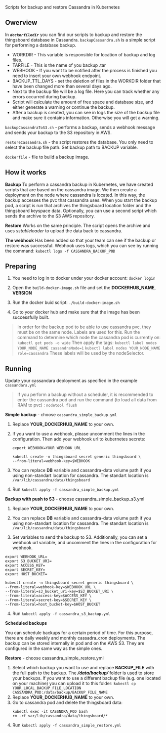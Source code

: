 Scripts for backup and restore Cassandra in Kubernetes
## Owerview  

In ***`dockerfiledir`*** you can find our scripts to backup and restore the thingsboard database in Cassandra.
`backupCassandra.sh` is a simple script for performing a database backup. 
- WORKDIR - This variable is responsible for location of backup and log files.
- TARFILE - This is the name of you backup .tar
- WEBHOOK - If you want to be notified after the process is finished you need to insert your own webhook endpoint.
- BACKUP_TTL_DAYS - set the deletion of files in the WORKDIR folder that have been changed more than several days ago.
- Next to the backup file will be a log file. Here you can track whether any errors occurred during backup.
- Script will calculate the amount of free space and database size, and either generate a warning or continue the backup.
- After a backup is created, you can see in logs the size of the backup file and make sure it contains information. Otherwise you will get a warning.

`backupCassandraToS3.sh` - performs a backup, sends a webhook message and sends your backup to the S3 repository in AWS. 

`restoreCassandra.sh` - the script restores the database. You only need to select the backup file path. Set backup path to BACKUP variable.

`dockerfile` - file to build a backup image.

## How it works

**Backup**
To perform a cassandra backup in Kubernetes, we have created scripts that are based on the cassandra image. 
We then create a deployment on the node where cassandra is located. In this way, the backup accesses the pvc that cassandra uses. When you start the backup pod, a script is run that archives the thingsboard location folder and the thingsboard keyspace data.
Optionally, you can use a second script which sends the archive to the S3 AWS repository.

**Restore**
Works on the same principle. The script opens the archive and uses *sstableloader* to upload the data back to cassandra.

**The webhook**
Has been added so that your team can see if the backup or restore was successful. Webhook uses logs, which you can see by running the command:
`kubectl logs -f CASSANDRA_BACKUP_POD`

## Preparing

1. You need to log in to docker under your docker account: `docker login`

2. Open the `build-docker-image.sh` file and set the **DOCKERHUB_NAME**, **VERSION**

3. Run the docker buid script: `./build-docker-image.sh`

4. Go to your docker hub and make sure that the image has been successfully built.

> In order for the backup pod to be able to use cassandra pvc, they must
 be on the same node. Labels are used for this. Run the command to
determine which node the cassandra pod is currently on: `kubectl get
 pods -o wide`
Then apply the tags:
 `kubectl label nodes YOUR_NODE_NAME cassandraNode=1`
 `kubectl label nodes YOUR_NODE_NAME role=cassandra`
These labels will be used by the nodeSelector.
  
## Running

Update your cassandara deployment as specified in the example `cassandara.yml`

> If you perform a backup without a scheduler, it is recommended to
 enter the cassandra pod and run the command (to load all data from RAM
 to pvc) : `nodetool flush`

**Simple backup** - choose `cassandra_simple_backup.yml`

1. Replace **YOUR_DOCKERHUB_NAME** to your own.

2. If you want to use a webhook, please uncomment the lines in the configuration. Then add your webhook url to kubernetes secrets:

    ```
    export WEBHOOK=YOUR_WEBHOOK_URL

    kubectl create -n thingsboard secret generic thingsboard \
    --from-literal=webhook-key=$WEBHOOK
    ```

3. You can replace **DB** variable and cassandra-data volume path if you using non-standart location for cassandra. The standart location is `/var/lib/cassandra/data/thingsboard`

4. Run `kubectl apply -f cassandra_simple_backup.yml`

**Backup with push to S3** - choose cassandra_simple_backup_s3.yml

1. Replace **YOUR_DOCKERHUB_NAME** to your own.

2. You can replace **DB** variable and cassandra-data volume path if you using non-standart location for cassandra. The standart location is `/var/lib/cassandra/data/thingsboard`

3. Set variables to send the backup to S3. Additionally, you can set a webhook url variable, and uncomment the lines in the configuration for webhook.

```
export WEBHOOK_URL=
export S3_BUCKET_URI=
export ACCESS_KEY=
export SECRET_KEY=
export HOST_BUCKET=

kubectl create -n thingsboard secret generic thingsboard \
--from-literal=webhook-key=$WEBHOOK_URL \
--from-literal=s3_bucket_uri-key=$S3_BUCKET_URI \
--from-literal=access-key=$ACCESS_KEY \
--from-literal=secret-key=$SECRET_KEY \
--from-literal=host_bucket-key=$HOST_BUCKET
```

4. Run `kubectl apply -f cassandra_s3_backup.yml`

**Scheduled backups**

You can schedule backups for a certain period of time. For this purpose, there are daily weekly and monthly cassadra_cron deployments. The backup can be stored internally in pod and on the AWS S3. They are configured in the same way as the simple ones.


**Restore** - choose cassandra_simple_restore.yml

1. Select which backup you want to use and replace **BACKUP_FILE** with the full path to the backup. The ***/data/backup/*** folder is used to store your backups. If you want to use a different backup file (e.g. one located on your machine) you can upload it to this folder: 
`kubectl cp YOUR_LOCAL_BACKUP_FILE_LOCATION CASSANDRA_POD:/data/backup/BACKUP_FILE_NAME`
2. Replace **YOUR_DOCKERHUB_NAME** to your own.
3. Go to cassandra pod and delete the thingsboard data:
    ```
    kubectl exec -it CASSNDRA_POD bash
    rm -rf var/lib/cassandra/data/thingsboard/*
    ```
4. Run `kubectl apply -f cassandra_simple_restore.yml`